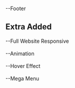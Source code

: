 --Footer

## Extra Added
--Full Website Responsive
<br>
<br>
--Animation
<br>
<br>
--Hover Effect
<br>
<br>
--Mega Menu
